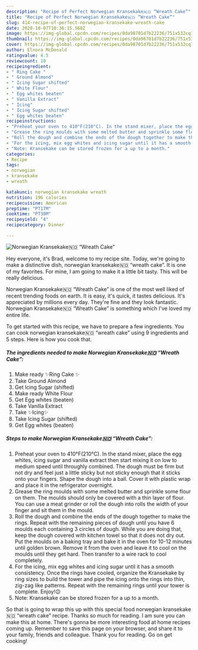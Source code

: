 ```yaml
---
description: "Recipe of Perfect Norwegian Kransekake🇳🇴 “Wreath Cake”"
title: "Recipe of Perfect Norwegian Kransekake🇳🇴 “Wreath Cake”"
slug: 414-recipe-of-perfect-norwegian-kransekake-wreath-cake
date: 2020-10-07T10:36:15.568Z
image: https://img-global.cpcdn.com/recipes/0da98701d7b22236/751x532cq70/norwegian-kransekake🇳🇴-wreath-cake-recipe-main-photo.jpg
thumbnail: https://img-global.cpcdn.com/recipes/0da98701d7b22236/751x532cq70/norwegian-kransekake🇳🇴-wreath-cake-recipe-main-photo.jpg
cover: https://img-global.cpcdn.com/recipes/0da98701d7b22236/751x532cq70/norwegian-kransekake🇳🇴-wreath-cake-recipe-main-photo.jpg
author: Elnora McDonald
ratingvalue: 4.5
reviewcount: 10
recipeingredient:
- " Ring Cake "
- " Ground Almond"
- " Icing Sugar shifted"
- " White Flour"
- " Egg whites beaten"
- " Vanilla Extract"
- " Icing"
- " Icing Sugar shifted"
- " Egg whites beaten"
recipeinstructions:
- "Preheat your oven to 410°F(210°C). In the stand mixer, place the egg whites, icing sugar and vanilla extract then start mixing it on low to medium speed until throughly combined. The dough must be firm but not dry and feel just a little sticky but not sticky enough that it sticks onto your fingers. Shape the dough into a ball. Cover it with plastic wrap and place it in the refrigerator overnight."
- "Grease the ring moulds with some melted butter and sprinkle some flour on them. The moulds should only be covered with a thin layer of flour. You can use a meat grinder or roll the dough into rolls the width of your finger and sit them in the mould."
- "Roll the dough and combine the ends of the dough together to make the rings. Repeat with the remaining pieces of dough until you have 6 moulds each containing 3 circles of dough. While you are doing that, keep the dough covered with kitchen towel so that it does not dry out. Put the moulds on a baking tray and bake it in the oven for 10-12 minutes until golden brown. Remove it from the oven and leave it to cool on the moulds until they get hard. Then transfer to a wire rack to cool completely."
- "For the icing, mix egg whites and icing sugar until it has a smooth consistency. Once the rings have cooled, organize the Kransekake by ring sizes to build the tower and pipe the icing onto the rings into thin, zig-zag like patterns. Repeat with the remaining rings until your tower is complete. Enjoy!😉"
- "Note: Kransekake can be stored frozen for a up to a month."
categories:
- Recipe
tags:
- norwegian
- kransekake
- wreath

katakunci: norwegian kransekake wreath 
nutrition: 196 calories
recipecuisine: American
preptime: "PT17M"
cooktime: "PT30M"
recipeyield: "4"
recipecategory: Dinner

---
```



![Norwegian Kransekake🇳🇴 “Wreath Cake”](https://img-global.cpcdn.com/recipes/0da98701d7b22236/751x532cq70/norwegian-kransekake🇳🇴-wreath-cake-recipe-main-photo.jpg)

Hey everyone, it's Brad, welcome to my recipe site. Today, we're going to make a distinctive dish, norwegian kransekake🇳🇴 “wreath cake”. It is one of my favorites. For mine, I am going to make it a little bit tasty. This will be really delicious.

Norwegian Kransekake🇳🇴 “Wreath Cake” is one of the most well liked of recent trending foods on earth. It is easy, it's quick, it tastes delicious. It's appreciated by millions every day. They're fine and they look fantastic. Norwegian Kransekake🇳🇴 “Wreath Cake” is something which I've loved my entire life.




To get started with this recipe, we have to prepare a few ingredients. You can cook norwegian kransekake🇳🇴 “wreath cake” using 9 ingredients and 5 steps. Here is how you cook that.

<!--inarticleads1-->

##### The ingredients needed to make Norwegian Kransekake🇳🇴 “Wreath Cake”:

1. Make ready  ✨Ring Cake ✨
1. Take  Ground Almond
1. Get  Icing Sugar (shifted)
1. Make ready  White Flour
1. Get  Egg whites (beaten)
1. Take  Vanilla Extract
1. Take  ✨Icing✨
1. Take  Icing Sugar (shifted)
1. Get  Egg whites (beaten)




<!--inarticleads2-->

##### Steps to make Norwegian Kransekake🇳🇴 “Wreath Cake”:

1. Preheat your oven to 410°F(210°C). In the stand mixer, place the egg whites, icing sugar and vanilla extract then start mixing it on low to medium speed until throughly combined. The dough must be firm but not dry and feel just a little sticky but not sticky enough that it sticks onto your fingers. Shape the dough into a ball. Cover it with plastic wrap and place it in the refrigerator overnight.
1. Grease the ring moulds with some melted butter and sprinkle some flour on them. The moulds should only be covered with a thin layer of flour. You can use a meat grinder or roll the dough into rolls the width of your finger and sit them in the mould.
1. Roll the dough and combine the ends of the dough together to make the rings. Repeat with the remaining pieces of dough until you have 6 moulds each containing 3 circles of dough. While you are doing that, keep the dough covered with kitchen towel so that it does not dry out. Put the moulds on a baking tray and bake it in the oven for 10-12 minutes until golden brown. Remove it from the oven and leave it to cool on the moulds until they get hard. Then transfer to a wire rack to cool completely.
1. For the icing, mix egg whites and icing sugar until it has a smooth consistency. Once the rings have cooled, organize the Kransekake by ring sizes to build the tower and pipe the icing onto the rings into thin, zig-zag like patterns. Repeat with the remaining rings until your tower is complete. Enjoy!😉
1. Note: Kransekake can be stored frozen for a up to a month.




So that is going to wrap this up with this special food norwegian kransekake🇳🇴 “wreath cake” recipe. Thanks so much for reading. I am sure you can make this at home. There's gonna be more interesting food at home recipes coming up. Remember to save this page on your browser, and share it to your family, friends and colleague. Thank you for reading. Go on get cooking!
